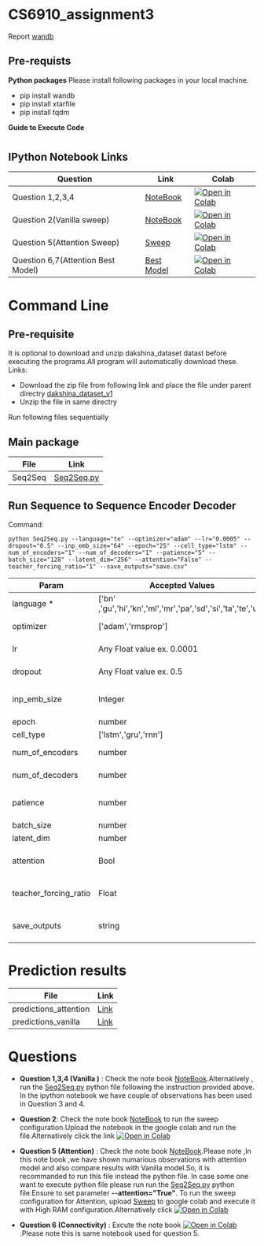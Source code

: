 # CS6910_assignment3
Report [wandb](https://api.wandb.ai/links/na21b050-iit-madras/ksn6ihnr)
## Pre-requists 

**Python packages**	
Please install following packages in your local machine.
- pip install wandb
- pip install xtarfile
- pip install tqdm

**Guide to Execute Code**
# 
## IPython Notebook Links
 | Question  | Link  |Colab|
| --- | ----------- | ----------- | 
|Question 1,2,3,4 | [NoteBook](https://github.com/kankancs21m026/cs6910_assignment3/blob/main/DL_Assignment3_bestmodel.ipynb) | [![Open in Colab](https://colab.research.google.com/assets/colab-badge.svg)](https://colab.research.google.com/drive/1XvRNNd4p-Vi4hc9LFXQc6SavUvsSPr69?usp=sharing)|
|Question 2(Vanilla sweep)| [NoteBook](https://github.com/kankancs21m026/cs6910_assignment3/blob/main/DL_Assignment3_Sweep.ipynb)|[![Open in Colab](https://colab.research.google.com/assets/colab-badge.svg)](https://colab.research.google.com/drive/1m9cEvnt8-6X37DSdTtd1ah0JAlS9BypG?usp=sharing)|
|Question 5(Attention Sweep)| [Sweep](https://github.com/kankancs21m026/cs6910_assignment3/blob/main/assignment_3_With_attention_sweep.ipynb)|[![Open in Colab](https://colab.research.google.com/assets/colab-badge.svg)](https://colab.research.google.com/drive/1CYzgZo3MS0qpi2fYousCdVcAAXRz7RGQ?usp=sharingg)|
|Question 6,7(Attention Best Model)| [Best Model](https://github.com/kankancs21m026/cs6910_assignment3/blob/main/DL_Assignment3_bestmodel_Attention.ipynb)|[![Open in Colab](https://colab.research.google.com/assets/colab-badge.svg)](https://colab.research.google.com/drive/1ukUAwCJGfhbuqOAqFqDR0oxq1epsl8h6?usp=sharing)|


# Command Line

## Pre-requisite
It is optional to download and unzip dakshina_dataset datast before executing the programs.All program will automatically download these.
Links:
- Download the zip file from following link and place the file under parent directry 
[dakshina_dataset_v1]( https://storage.googleapis.com/gresearch/dakshina/dakshina_dataset_v1.0.tar)
- Unzip the file in same directry

Run following files sequentially

## Main package



 | File  | Link  |
| --- | ----------- | 
|Seq2Seq  | [Seq2Seq.py](https://github.com/ShahistaAfreen/DL_DA6401_A3/blob/main/Seq2Seq.py)|


##  Run Sequence to Sequence Encoder Decoder
Command:

```
python Seq2Seq.py --language="te" --optimizer="adam" --lr="0.0005" --dropout="0.5" --inp_emb_size="64" --epoch="25" --cell_type="lstm" --num_of_encoders="1" --num_of_decoders="1" --patience="5" --batch_size="128" --latent_dim="256" --attention="False" --teacher_forcing_ratio="1" --save_outputs="save.csv"
```

| Param  | Accepted Values | Description|Default|
| --- | ----------- | ----------- |----------- |
|language *| ['bn' ,'gu','hi','kn','ml','mr','pa','sd','si','ta','te','ur']| Filter organization |'te'|
| optimizer | ['adam','rmsprop']  | Name of the optimizer| 'adam' |
| lr | Any Float value ex. 0.0001 |Learning Rates|0.0005|
| dropout | Any Float value ex. 0.5 |dropout Rates|0.5|
| inp_emb_size | Integer  | word embedding size |64|
| epoch |  number  |Epochs |25|
| cell_type |  ['lstm','gru','rnn']  |cell_type |lstm|
| num_of_encoders |  number  |total encoder | 1|
| num_of_decoders |  number  |total decoder | 1|
| patience |  number  |Early stopping condition | 5|
| batch_size |  number  |batch size | 128|
| latent_dim |  number  |latent dim | 256|
| attention |  Bool  |Apply attention layer | False|
| teacher_forcing_ratio |  Float  |Apply teacher forcing | 1|
| save_outputs |  string  |Save result of prediction| None|


# Prediction results


 | File  | Link  |
| --- | ----------- | 
|predictions_attention | [Link](https://github.com/ShahistaAfreen/DL_DA6401_A3/blob/main/predictions_attention.csv)|
|predictions_vanilla| [Link](https://github.com/ShahistaAfreen/DL_DA6401_A3/blob/main/predictions_vanilla.csv)|




# Questions 
- **Question 1,3,4 (Vanilla )** : Check the note book [NoteBook](https://github.com/ShahistaAfreen/DL_DA6401_A3/blob/main/bestmodel_without_attention.ipynb).Alternatively ,
run the [Seq2Seq.py](https://github.com/ShahistaAfreen/DL_DA6401_A3/blob/main/Seq2Seq.py) python file following the instruction provided above.
In the ipython notebook we have couple of  observations has been used in Question 3 and 4. 

- **Question 2**: Check the note book [NoteBook](https://github.com/ShahistaAfreen/DL_DA6401_A3/blob/main/Sweep_Without_Attention.ipynb) to run the sweep configuration.Upload the notebook in the google colab and run the file.Alternatively click the link [![Open in Colab](https://colab.research.google.com/assets/colab-badge.svg)](https://colab.research.google.com/drive/1m9cEvnt8-6X37DSdTtd1ah0JAlS9BypG?usp=sharing)

- **Question 5 (Attention)** : Check the note book [NoteBook](https://github.com/ShahistaAfreen/DL_DA6401_A3/blob/main/bestmodel_Attention.ipynb).Please note ,In this note book ,we have shown numarious observations with attention model and also compare results with Vanilla model.So, it is recommanded to run this file instead the python file.
 In case some one want to execute python file please run run the [Seq2Seq.py](https://github.com/ShahistaAfreen/DL_DA6401_A3/blob/main/Seq2Seq.py) python file.Ensure to set parameter **--attention="True"**.
To run the sweep configuration for Attention, upload [Sweep](https://github.com/ShahistaAfreen/DL_DA6401_A3/blob/main/Sweep_with_attention_.ipynb) to google colab and execute it with High RAM configuration.Alternatively click  [![Open in Colab](https://colab.research.google.com/assets/colab-badge.svg)](https://colab.research.google.com/drive/1CYzgZo3MS0qpi2fYousCdVcAAXRz7RGQ?usp=sharingg)

- **Question 6 (Connectivity)** : Excute the note book [![Open in Colab](https://colab.research.google.com/assets/colab-badge.svg)](https://colab.research.google.com/drive/1ukUAwCJGfhbuqOAqFqDR0oxq1epsl8h6?usp=sharing) .Please note this is same notebook used for question 5.


